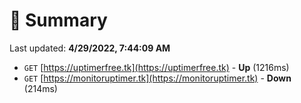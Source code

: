 # 📖 Summary
Last updated: **4/29/2022, 7:44:09 AM**

- `GET` [https://uptimerfree.tk](https://uptimerfree.tk) - **Up** (1216ms)
- `GET` [https://monitoruptimer.tk](https://monitoruptimer.tk) - **Down** (214ms)
